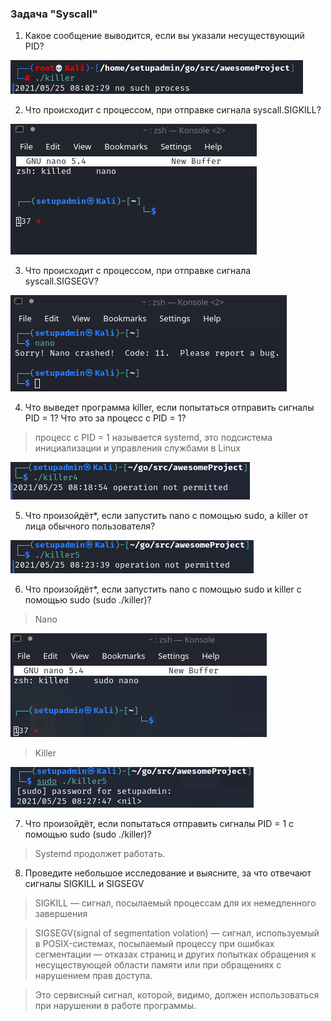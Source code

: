 ### Задача "Syscall"

1. Какое сообщение выводится, если вы указали несуществующий PID?

![](pic/01.png)

2. Что происходит с процессом, при отправке сигнала syscall.SIGKILL?

![](pic/02.png)

3. Что происходит с процессом, при отправке сигнала syscall.SIGSEGV?

![](pic/03.png)

4. Что выведет программа killer, если попытаться отправить сигналы PID = 1? Что это за процесс с PID = 1?
> процесс с PID = 1 называется systemd, это подсистема инициализации и управления службами в Linux

![](pic/04.png)

5. Что произойдёт*, если запустить nano с помощью sudo, а killer от лица обычного пользователя?

![](pic/05.png)

6. Что произойдёт*, если запустить nano с помощью sudo и killer с помощью sudo (sudo ./killer)?
> Nano

![](pic/06.png)

> Killer

![](pic/062.png)

7. Что произойдёт, если попытаться отправить сигналы PID = 1 с помощью sudo (sudo ./killer)?

> Systemd продолжет работать.

8. Проведите небольшое исследование и выясните, за что отвечают сигналы SIGKILL и SIGSEGV

> SIGKILL — сигнал, посылаемый процессам для их немедленного завершения

> SIGSEGV(signal of segmentation volation) — сигнал, используемый в POSIX-системах, посылаемый процессу при ошибках сегментации — отказах страниц и других попытках обращения к несуществующей области памяти или при обращениях с нарушением прав доступа.

> Это сервисный сигнал, которой, видимо, должен использоваться при нарушении в работе программы.
















